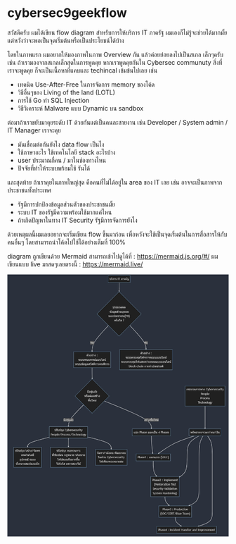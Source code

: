 # cybersec9geekflow
สวัสดีครับ
ผมได้เขียน flow diagram สำหรับการให้บริการ IT ภาครัฐ ผมเองก็ไม่รู้จะช่วยได้มากมั้ยแต่หวังว่าจะพอเป็นจุดเริ่มต้นหรือเป็นประโยชน์ได้บ้าง

โดยในภาพแรก ผมอยากให้มองภาพในภาพ Overview กัน แล้วค่อยย่อยลงไปเป็นสเกล เล็กๆครับ
เช่น ถ้าเรามองจากสเกลเล็กสุดในการพูดคุย
หากเราพูดคุยกันใน Cybersec communuty สิ่งที่เราจะพูดคุย ก็จะเป็นเนื้อหาที่แคบและ techincal เข้มข้นไปเลย เช่น
- เทคนิค Use-After-Free ในการจัดการ memory ของโค้ด
- วิธีอื่นๆของ Living of the land (LOTL)
- การใช้ Go ทำ SQL Injection
- วิธีวิเคราะห์ Malware แบบ Dynamic บน sandbox 

ต่อมาถ้าเราขยับมาคุยระดับ IT ด้วยกันแต่เป็นคนละสายงาน เช่น Developer / System admin / IT Manager เราจะคุย
- มันเชื่อมต่อกันยังไง data flow เป็นไง
- ใช้ภาษาอะไร ใช้เทคโนโลยี stack อะไรบ้าง
- user ประมาณกี่คน / มาในช่องทางไหน
- ปัจจัยที่ทำให้ระบบพร้อมใช้ รันได้

และสุดท้าย ถ้าเราคุยในภาพใหญ่สุด คือคนที่ไม่ได้อยู่ใน area ของ IT เลย เช่น อาจจะเป็นภาพจากประชาชนทั้งประเทศ
- รัฐมีการปกป้องข้อมูลส่วนตัวของประชาชนมั้ย
- ระบบ IT ของรัฐมีความพร้อมใช้มากแค่ไหน
- ถ้าเกิดปัญหาในทาง IT Security รัฐมีการจัดการยังไง

ด้วยเหตุผลนี้ผมเลยอยากจะเริ่มเขียน flow ขึ้นมาก่อน เพื่อหวังจะใช้เป็นจุดเริ่มต้นในการสื่อสารให้กับคนอื่นๆ
โดยสามารถนำโค้ดไปใช้ได้อย่างเต็มที่ 100%

diagram ถูกเขียนด้วย Mermaid 
สามารถเข้าไปดูได้ที่ : https://mermaid.js.org/#/
ผมเขียนแบบ live มาสดๆเลยตรงนี้ : https://mermaid.live/

![alt text](https://raw.githubusercontent.com/secfun/cybersec9geekflow/main/Mermaid9geek.jpg?raw=true)



